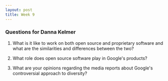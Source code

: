 ```yaml
---
layout: post
title: Week 9
---
```


### Questions for Danna Kelmer
1. What is it like to work on both open source and proprietary software and what are the similarities and differences between the two?

2. What role does open source software play in Google's products?

3. What are your opinions regarding the media reports about Google's controversial approach to diversity? 
